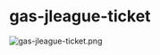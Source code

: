 # gas-jleague-ticket

![gas-jleague-ticket.png](https://user-images.githubusercontent.com/7200353/58398059-88c78800-808e-11e9-81cf-df67dd0fd03f.png)
